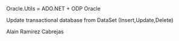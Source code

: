 ﻿Oracle.Utils = ADO.NET + ODP Oracle

Update transactional database from DataSet (Insert,Update,Delete)

Alain Ramírez Cabrejas